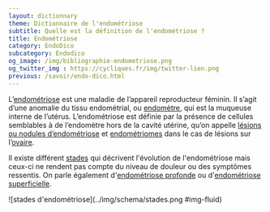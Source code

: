 ```yaml
---
layout: dictionnary
theme: Dictionnaire de l'endométriose
subtitle: Quelle est la définition de l'endométriose ?
title: Endométriose
category: EndoDico
subcategory: Endodico
og_image: /img/bibliographie-endometriose.png
og_twitter_img : https://cycliques.fr/img/twitter-lien.png
previous: /savoir/endo-dico.html
---
```


L’[endométriose](/savoir/endometriose.html) est une maladie de l’appareil reproducteur féminin. Il s’agit d’une anomalie du tissu endométrial, ou [endomètre](/endo-dico/endometre.html), qui est la muqueuse interne de l’utérus. L’endométriose est définie par la présence de cellules semblables à de l’endomètre hors de la cavité utérine, qu’on appelle [lésions ou nodules d’endométriose](/endo-dico/lesions-endometriose.html) et [endométriomes](/endo-dico/endometriome.html) dans le cas de lésions sur l’[ovaire](/endo-dico/ovaire.html).

Il existe différent [stades](/savoir/endometriose.html) qui décrivent l'évolution de l'endométriose mais ceux-ci ne rendent pas compte du niveau de douleur ou des symptômes ressentis. On parle également d'[endométriose profonde](/endo-dico/endometriose-profonde.html) ou d'[endométriose superficielle](/endo-dico/endometriose-superficielle.html).

![stades d'endométriose](../img/schema/stades.png #img-fluid)